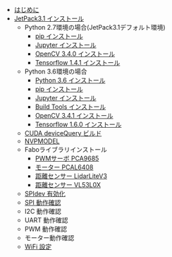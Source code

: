 
* [はじめに](README.md)
* [JetPack3.1 インストール](JetPack3.1/jetpack3.1.md)
  * Python 2.7環境の場合(JetPack3.1デフォルト環境)
    * [pip インストール](JetPack3.1/python2.7/pip.md)
    * [Jupyter インストール](JetPack3.1/python2.7/jupyter.md)
    * [OpenCV 3.4.0 インストール](JetPack3.1/python2.7/opencv3.4.0.md)
    * [Tensorflow 1.4.1 インストール](JetPack3.1/python2.7/tensorflow1.4.1.md)
  * Python 3.6環境の場合
    * [Python 3.6 インストール](JetPack3.1/python3.6/python3.6.md)
    * [pip インストール](JetPack3.1/python3.6/pip.md)
    * [Jupyter インストール](JetPack3.1/python3.6/jupyter.md)
    * [Build Tools インストール](JetPack3.1/python3.6/build_tools.md)
    * [OpenCV 3.4.1 インストール](JetPack3.1/python3.6/opencv3.4.1.md)
    * [Tensorflow 1.6.0 インストール](JetPack3.1/python3.6/tensorflow1.6.0.md)
  * [CUDA deviceQuery ビルド](JetPack3.1/cuda_devicequery.md)
  * [NVPMODEL](JetPack3.1/nvpmodel.md)
  * Faboライブラリインストール
    * [PWMサーボ PCA9685](JetPack3.1/libfabo/pca9685.md)
    * [モーター PCAL6408](JetPack3.1/libfabo/pcal6408.md)
    * [距離センサー LidarLiteV3](JetPack3.1/libfabo/lidarlitev3.md)
    * [距離センサー VL53L0X](JetPack3.1/libfabo/vl53l0x.md)
  * [SPIdev 有効化](JetPack3.1/spidev.md)
  * [SPI 動作確認](JetPack3.1/spi.md)
  * I2C 動作確認
  * UART 動作確認
  * PWM 動作確認
  * モーター動作確認
  * [WiFi 設定](JetPack3.1/wifi.md)

